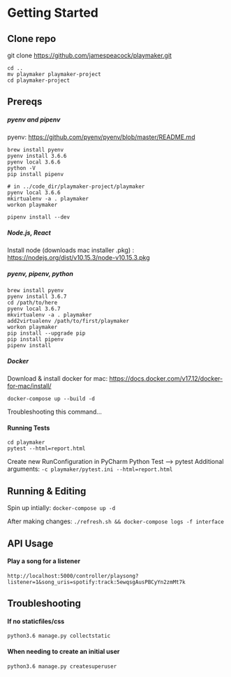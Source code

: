 # Getting Started

## Clone repo

git clone https://github.com/jamespeacock/playmaker.git

```
cd ..
mv playmaker playmaker-project
cd playmaker-project
```

## Prereqs

##### pyenv and pipenv

pyenv: https://github.com/pyenv/pyenv/blob/master/README.md
```
brew install pyenv
pyenv install 3.6.6
pyenv local 3.6.6
python -V
pip install pipenv

# in ../code_dir/playmaker-project/playmaker
pyenv local 3.6.6
mkirtualenv -a . playmaker
workon playmaker

pipenv install --dev
```

##### Node.js, React

Install node (downloads mac installer .pkg) : https://nodejs.org/dist/v10.15.3/node-v10.15.3.pkg


##### pyenv, pipenv, python
```
brew install pyenv
pyenv install 3.6.7
cd /path/to/here
pyenv local 3.6.7
mkvirtualenv -a . playmaker
add2virtualenv /path/to/first/playmaker
workon playmaker
pip install --upgrade pip
pip install pipenv
pipenv install
```

##### Docker

Download & install docker for mac: https://docs.docker.com/v17.12/docker-for-mac/install/

`docker-compose up --build -d`

Troubleshooting this command...

#### Running Tests

```
cd playmaker
pytest --html=report.html
```

Create new RunConfiguration in PyCharm
Python Test --> pytest 
Additional arguments: `-c playmaker/pytest.ini --html=report.html`



## Running & Editing

Spin up intially: `docker-compose up -d`

After making changes: `./refresh.sh && docker-compose logs -f interface`


## API Usage

#### Play a song for a listener
`http://localhost:5000/controller/playsong?listener=1&song_uris=spotify:track:5ewqsgAusPBCyYn2zmMt7k`

## Troubleshooting

#### If no staticfiles/css
`python3.6 manage.py collectstatic`

#### When needing to create an initial user
`python3.6 manage.py createsuperuser`